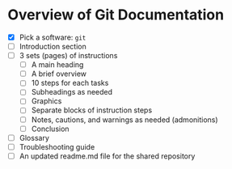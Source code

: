 # Overview of Git Documentation

- [x] Pick a software: `git`
- [ ] Introduction section
- [ ] 3 sets (pages) of instructions
  - [ ] A main heading
  - [ ] A brief overview
  - [ ] 10 steps for each tasks
  - [ ] Subheadings as needed
  - [ ] Graphics
  - [ ] Separate blocks of instruction steps
  - [ ] Notes, cautions, and warnings as needed (admonitions)
  - [ ] Conclusion
- [ ] Glossary
- [ ] Troubleshooting guide
- [ ] An updated readme.md file for the shared repository
